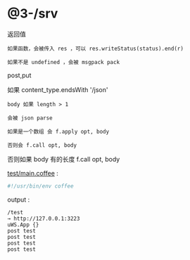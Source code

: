 [‼️]: ✏️README.mdt

# @3-/srv

返回值

    如果函数，会被传入 res ，可以 res.writeStatus(status).end(r)

    如果不是 undefined ，会被 msgpack pack

post,put

如果 content_type.endsWith '/json'

    body 如果 length > 1

    会被 json parse

    如果是一个数组 会 f.apply opt, body

    否则会 f.call opt, body

否则如果 body 有的长度 f.call opt, body

[test/main.coffee](./test/main.coffee) :

```coffee
#!/usr/bin/env coffee
```

output :

```
/test
→ http://127.0.0.1:3223
uWS.App {}
post test
post test
post test
post test
```
